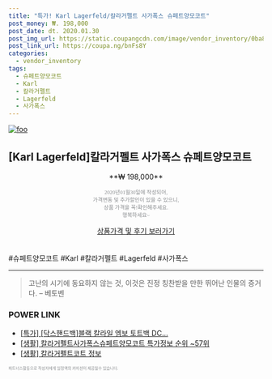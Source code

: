 ```yaml
--- 
title: "특가! Karl Lagerfeld/칼라거펠트 사가폭스 슈페트양모코트" 
post_money: ₩. 198,000 
post_date: dt. 2020.01.30 
post_img_url: https://static.coupangcdn.com/image/vendor_inventory/0ba8/e683a4f070970eb5a502c078a8275dadd11a51d1e3d9e3a3f6ac84aab044.jpg 
post_link_url: https://coupa.ng/bnFs8Y 
categories: 
  - vendor_inventory 
tags: 
  - 슈페트양모코트 
  - Karl 
  - 칼라거펠트 
  - Lagerfeld 
  - 사가폭스 
--- 
```

[![foo](https://static.coupangcdn.com/image/vendor_inventory/0ba8/e683a4f070970eb5a502c078a8275dadd11a51d1e3d9e3a3f6ac84aab044.jpg)](https://coupa.ng/bnFs8Y) 

## [Karl Lagerfeld]칼라거펠트 사가폭스 슈페트양모코트 
<p style="text-align: center;">**₩ 198,000**</p> 
<p style="text-align: center;"><span style="color: #898c8f; font-family: Georgia,Times,serif; font-size: 0.75em;">2020년01월30일에 작성되어, <br>가격변동 및 추가할인이 있을 수 있으니,<br> 상품 가격을 꼭!확인해주세요.<br>행복하세요~</span> 
</p>	 
<div markdown="0" style="text-align: center;"><a href="https://coupa.ng/bnFs8Y" class="btn btn--success">상품가격 및 후기 보러가기</a></div> 
<br><br> 
  #슈페트양모코트 #Karl #칼라거펠트 #Lagerfeld #사가폭스 
<hr> 

> 고난의 시기에 동요하지 않는 것, 이것은 진정 칭찬받을 만한 뛰어난 인물의 증거다. – 베토벤 


### POWER LINK

* <a href="https://blog.naver.com/an0733/221786394596" target="_blank">[특가] [닥스핸드백]블랙 칼라일 엠보 토트백 DC...</a>
* <a href="https://blog.naver.com/sakai111/221778433359" target="_blank"> [생활] 칼라거펠트사가폭스슈페트양모코트 특가정보 순위 ~57위</a>
* <a href="https://blog.naver.com/sakai111/221758396137" target="_blank"> [생활] 칼라거펠트코트 정보 </a>

<span style="color: #898c8f; font-family: Georgia,Times,serif; font-size: 0.55em;">파트너스활동으로 작성자에게 일정액의 커미션이 제공될수 있습니다.</span> 
